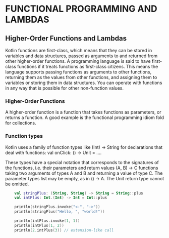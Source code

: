 # FUNCTIONAL PROGRAMMING AND LAMBDAS

## Higher-Order Functions and Lambdas
Kotlin functions are first-class, which means that they can be stored in variables and data structures, passed as arguments to and returned from other higher-order functions.
A programming language is said to have first-class functions if it treats functions as first-class citizens. This means the language supports passing functions as arguments to other functions, returning them as the values from other functions, and assigning them to variables or storing them in data structures.
You can operate with functions in any way that is possible for other non-function values.

### Higher-Order Functions
A higher-order function is a function that takes functions as parameters, or returns a function.
A good example is the functional programming idiom fold for collections.

### Function types
Kotlin uses a family of function types like (Int) -> String for declarations that deal with functions: 
val onClick: () -> Unit = ....

These types have a special notation that corresponds to the signatures of the functions, 
i.e. their parameters and return values
(A, B) -> C
functions taking two arguments of types A and B and returning a value of type C. 
The parameter types list may be empty, as in () -> A. 
The Unit return type cannot be omitted.

```kotlin
    val stringPlus: (String, String) -> String = String::plus
    val intPlus: Int.(Int) -> Int = Int::plus

    println(stringPlus.invoke("<-", "->"))
    println(stringPlus("Hello, ", "world!"))

    println(intPlus.invoke(1, 1))
    println(intPlus(1, 2))
    println(2.intPlus(3)) // extension-like call
```